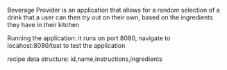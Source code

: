 Beverage Provider is an application that allows for a random selection
of a drink that a user can then try out on their own, based on the
ingredients they have in their kitchen

Running the application: it runs on port 8080,
navigate to locahost:8080/test to test the application

recipe data structure: id,name,instructions,ingredients